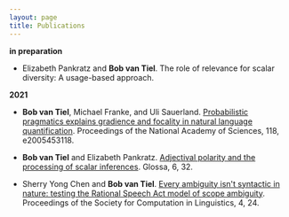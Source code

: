 ```yaml
---
layout: page
title: Publications
---
```


**in preparation**

* Elizabeth Pankratz and **Bob van Tiel**. The role of relevance for scalar diversity: A usage-based approach.

**2021**

* **Bob van Tiel**, Michael Franke, and Uli Sauerland. [Probabilistic pragmatics explains gradience and focality in natural language quantification](https://ling.auf.net/lingbuzz/005830/current.pdf?_s=Y__2kNMNd2vRuzLL). Proceedings of the National Academy of Sciences, 118, e2005453118.

* **Bob van Tiel** and Elizabeth Pankratz. [Adjectival polarity and the processing of scalar inferences](https://www.glossa-journal.org/articles/10.5334/gjgl.1457/). Glossa, 6, 32.

* Sherry Yong Chen and **Bob van Tiel**. [Every ambiguity isn't syntactic in nature: testing the Rational Speech Act model of scope ambiguity](https://scholarworks.umass.edu/scil/vol4/iss1/24/). Proceedings of the Society for Computation in Linguistics, 4, 24.
